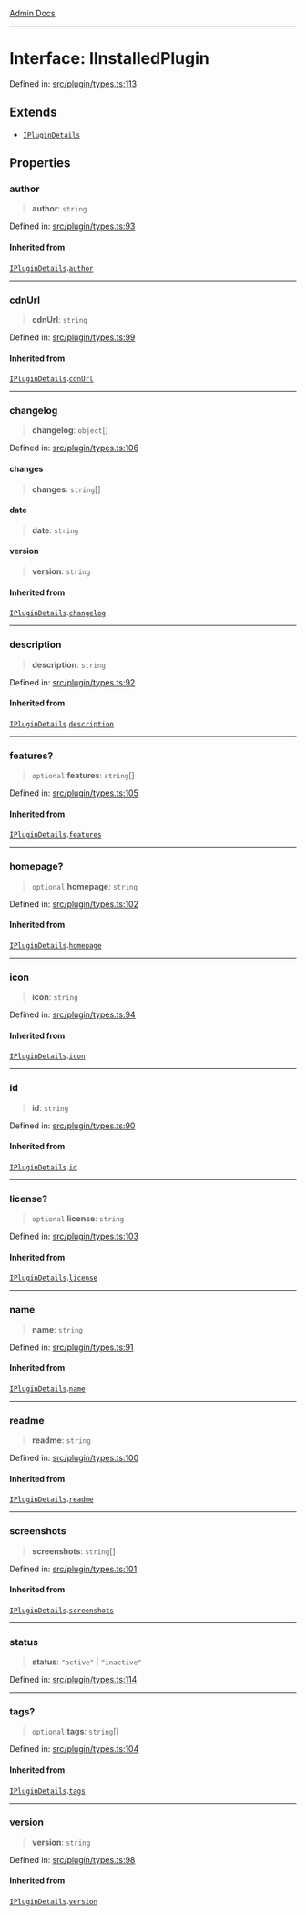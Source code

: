 [Admin Docs](/)

***

# Interface: IInstalledPlugin

Defined in: [src/plugin/types.ts:113](https://github.com/PalisadoesFoundation/talawa-admin/blob/main/src/plugin/types.ts#L113)

## Extends

- [`IPluginDetails`](plugin\types\README\interfaces\IPluginDetails.md)

## Properties

### author

> **author**: `string`

Defined in: [src/plugin/types.ts:93](https://github.com/PalisadoesFoundation/talawa-admin/blob/main/src/plugin/types.ts#L93)

#### Inherited from

[`IPluginDetails`](plugin\types\README\interfaces\IPluginDetails.md).[`author`](plugin\types\README\interfaces\IPluginDetails.md#author)

***

### cdnUrl

> **cdnUrl**: `string`

Defined in: [src/plugin/types.ts:99](https://github.com/PalisadoesFoundation/talawa-admin/blob/main/src/plugin/types.ts#L99)

#### Inherited from

[`IPluginDetails`](plugin\types\README\interfaces\IPluginDetails.md).[`cdnUrl`](plugin\types\README\interfaces\IPluginDetails.md#cdnurl)

***

### changelog

> **changelog**: `object`[]

Defined in: [src/plugin/types.ts:106](https://github.com/PalisadoesFoundation/talawa-admin/blob/main/src/plugin/types.ts#L106)

#### changes

> **changes**: `string`[]

#### date

> **date**: `string`

#### version

> **version**: `string`

#### Inherited from

[`IPluginDetails`](plugin\types\README\interfaces\IPluginDetails.md).[`changelog`](plugin\types\README\interfaces\IPluginDetails.md#changelog)

***

### description

> **description**: `string`

Defined in: [src/plugin/types.ts:92](https://github.com/PalisadoesFoundation/talawa-admin/blob/main/src/plugin/types.ts#L92)

#### Inherited from

[`IPluginDetails`](plugin\types\README\interfaces\IPluginDetails.md).[`description`](plugin\types\README\interfaces\IPluginDetails.md#description)

***

### features?

> `optional` **features**: `string`[]

Defined in: [src/plugin/types.ts:105](https://github.com/PalisadoesFoundation/talawa-admin/blob/main/src/plugin/types.ts#L105)

#### Inherited from

[`IPluginDetails`](plugin\types\README\interfaces\IPluginDetails.md).[`features`](plugin\types\README\interfaces\IPluginDetails.md#features)

***

### homepage?

> `optional` **homepage**: `string`

Defined in: [src/plugin/types.ts:102](https://github.com/PalisadoesFoundation/talawa-admin/blob/main/src/plugin/types.ts#L102)

#### Inherited from

[`IPluginDetails`](plugin\types\README\interfaces\IPluginDetails.md).[`homepage`](plugin\types\README\interfaces\IPluginDetails.md#homepage)

***

### icon

> **icon**: `string`

Defined in: [src/plugin/types.ts:94](https://github.com/PalisadoesFoundation/talawa-admin/blob/main/src/plugin/types.ts#L94)

#### Inherited from

[`IPluginDetails`](plugin\types\README\interfaces\IPluginDetails.md).[`icon`](plugin\types\README\interfaces\IPluginDetails.md#icon)

***

### id

> **id**: `string`

Defined in: [src/plugin/types.ts:90](https://github.com/PalisadoesFoundation/talawa-admin/blob/main/src/plugin/types.ts#L90)

#### Inherited from

[`IPluginDetails`](plugin\types\README\interfaces\IPluginDetails.md).[`id`](plugin\types\README\interfaces\IPluginDetails.md#id)

***

### license?

> `optional` **license**: `string`

Defined in: [src/plugin/types.ts:103](https://github.com/PalisadoesFoundation/talawa-admin/blob/main/src/plugin/types.ts#L103)

#### Inherited from

[`IPluginDetails`](plugin\types\README\interfaces\IPluginDetails.md).[`license`](plugin\types\README\interfaces\IPluginDetails.md#license)

***

### name

> **name**: `string`

Defined in: [src/plugin/types.ts:91](https://github.com/PalisadoesFoundation/talawa-admin/blob/main/src/plugin/types.ts#L91)

#### Inherited from

[`IPluginDetails`](plugin\types\README\interfaces\IPluginDetails.md).[`name`](plugin\types\README\interfaces\IPluginDetails.md#name)

***

### readme

> **readme**: `string`

Defined in: [src/plugin/types.ts:100](https://github.com/PalisadoesFoundation/talawa-admin/blob/main/src/plugin/types.ts#L100)

#### Inherited from

[`IPluginDetails`](plugin\types\README\interfaces\IPluginDetails.md).[`readme`](plugin\types\README\interfaces\IPluginDetails.md#readme)

***

### screenshots

> **screenshots**: `string`[]

Defined in: [src/plugin/types.ts:101](https://github.com/PalisadoesFoundation/talawa-admin/blob/main/src/plugin/types.ts#L101)

#### Inherited from

[`IPluginDetails`](plugin\types\README\interfaces\IPluginDetails.md).[`screenshots`](plugin\types\README\interfaces\IPluginDetails.md#screenshots)

***

### status

> **status**: `"active"` \| `"inactive"`

Defined in: [src/plugin/types.ts:114](https://github.com/PalisadoesFoundation/talawa-admin/blob/main/src/plugin/types.ts#L114)

***

### tags?

> `optional` **tags**: `string`[]

Defined in: [src/plugin/types.ts:104](https://github.com/PalisadoesFoundation/talawa-admin/blob/main/src/plugin/types.ts#L104)

#### Inherited from

[`IPluginDetails`](plugin\types\README\interfaces\IPluginDetails.md).[`tags`](plugin\types\README\interfaces\IPluginDetails.md#tags)

***

### version

> **version**: `string`

Defined in: [src/plugin/types.ts:98](https://github.com/PalisadoesFoundation/talawa-admin/blob/main/src/plugin/types.ts#L98)

#### Inherited from

[`IPluginDetails`](plugin\types\README\interfaces\IPluginDetails.md).[`version`](plugin\types\README\interfaces\IPluginDetails.md#version)
